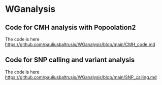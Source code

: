 # WGanalysis
## Code for CMH analysis with Popoolation2
The code is here https://github.com/pauliusbaltrusis/WGanalysis/blob/main/CMH_code.md
## Code for SNP calling and variant analysis
The code is here https://github.com/pauliusbaltrusis/WGanalysis/blob/main/SNP_calling.md
